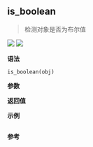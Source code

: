 ## is_boolean

> 检测对象是否为布尔值

![](https://img.shields.io/badge/-Object-blue)
![](https://img.shields.io/badge/-Boolean-blue)

**语法**

`is_boolean(obj)`

**参数**

**返回值**

**示例**

```js

```

**参考**
